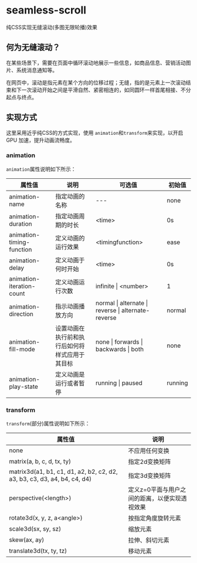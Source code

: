# seamless-scroll

纯CSS实现无缝滚动(多图无限轮播)效果

## 何为无缝滚动？

在某些场景下，需要在页面中循环滚动地展示一些信息，如商品信息、营销活动图片、系统消息通知等。

在网页中，滚动是指元素在某个方向的位移过程；无缝，指的是元素上一次滚动结束和下一次滚动开始之间是平滑自然、紧密相连的，如同圆环一样首尾相接、不分起点与终点。


## 实现方式

这里采用近乎纯CSS的方式实现，使用 `animation`和`transform`来实现，以开启 GPU 加速，提升动画流畅度。

### animation

`animation`属性说明如下所示：

| 属性值 | 说明 | 可选值 | 初始值 |
| --- | --- | --- | --- |
| animation-name | 指定动画的名称 | --- | none |
| animation-duration | 指定动画周期的时长 | \<time\> | 0s |
| animation-timing-function | 定义动画的运行效果 | \<timingfunction\> | ease |
| animation-delay | 定义动画于何时开始 | \<time\> | 0s |
| animation-iteration-count | 定义动画运行次数 | infinite \| \<number\> | 1 |
| animation-direction | 指示动画播放方向 | normal \| alternate \| reverse \| alternate-reverse | normal |
| animation-fill-mode | 设置动画在执行前和执行后如何将样式应用于其目标 | none \| forwards \| backwards \| both | none |
| animation-play-state | 定义动画是运行或者暂停 | running \| paused | running |


### transform

`transform`(部分)属性说明如下所示：

| 属性值 | 说明 |
| --- | --- |
| none | 不应用任何变换 |
| matrix(a, b, c, d, tx, ty) | 指定2d变换矩阵 | 
| matrix3d(a1, b1, c1, d1, a2, b2, c2, d2, a3, b3, c3, d3, a4, b4, c4, d4) | 指定3d变换矩阵 | 
| perspective(\<length\>) | 定义z=0平面与用户之间的距离，以便实现透视效果 | 
| rotate3d(x, y, z, a\<angle\>) | 按指定角度旋转元素 | 
| scale3d(sx, sy, sz) | 缩放元素 | 
| skew(ax, ay) | 拉伸、斜切元素 | 
| translate3d(tx, ty, tz) | 移动元素 |